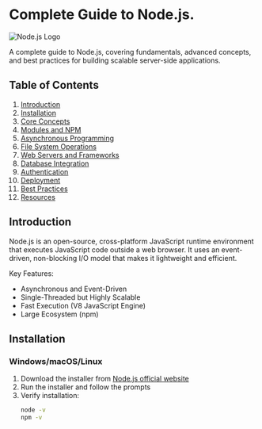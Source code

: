 # Complete Guide to Node.js.   

![Node.js Logo](https://nodejs.org/static/images/logo.svg)

A complete guide to Node.js, covering fundamentals, advanced concepts, and best practices for building scalable server-side applications.

## Table of Contents
1. [Introduction](#introduction)
2. [Installation](#installation)
3. [Core Concepts](#core-concepts)
4. [Modules and NPM](#modules-and-npm)
5. [Asynchronous Programming](#asynchronous-programming)
6. [File System Operations](#file-system-operations)
7. [Web Servers and Frameworks](#web-servers-and-frameworks)
8. [Database Integration](#database-integration)
9. [Authentication](#authentication)
10. [Deployment](#deployment)
11. [Best Practices](#best-practices)
12. [Resources](#resources)

## Introduction
Node.js is an open-source, cross-platform JavaScript runtime environment that executes JavaScript code outside a web browser. It uses an event-driven, non-blocking I/O model that makes it lightweight and efficient.

Key Features:
- Asynchronous and Event-Driven
- Single-Threaded but Highly Scalable
- Fast Execution (V8 JavaScript Engine)
- Large Ecosystem (npm)

## Installation
### Windows/macOS/Linux
1. Download the installer from [Node.js official website](https://nodejs.org/)
2. Run the installer and follow the prompts
3. Verify installation:
   ```bash
   node -v
   npm -v
